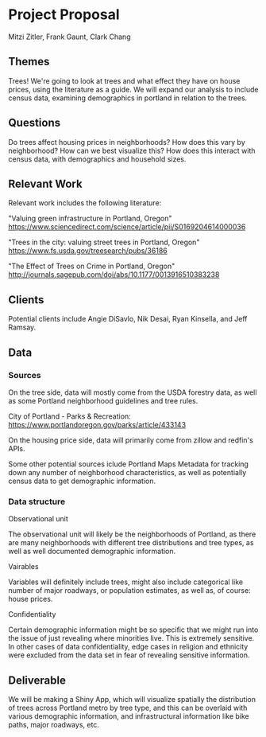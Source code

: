 Project Proposal
================
Mitzi Zitler, Frank Gaunt, Clark Chang

Themes
------

Trees! We're going to look at trees and what effect they have on house prices, using the literature as a guide. We will expand our analysis to include census data, examining demographics in portland in relation to the trees.

Questions
---------

Do trees affect housing prices in neighborhoods? How does this vary by neighborhood? How can we best visualize this? How does this interact with census data, with demographics and household sizes.

Relevant Work
-------------

Relevant work includes the following literature:

"Valuing green infrastructure in Portland, Oregon" <https://www.sciencedirect.com/science/article/pii/S0169204614000036>

"Trees in the city: valuing street trees in Portland, Oregon" <https://www.fs.usda.gov/treesearch/pubs/36186>

"The Effect of Trees on Crime in Portland, Oregon" <http://journals.sagepub.com/doi/abs/10.1177/0013916510383238>

Clients
-------

Potential clients include Angie DiSavlo, Nik Desai, Ryan Kinsella, and Jeff Ramsay.

Data
----

### Sources

On the tree side, data will mostly come from the USDA forestry data, as well as some Portland neighborhood guidelines and tree rules.

City of Portland - Parks & Recreation: <https://www.portlandoregon.gov/parks/article/433143>

On the housing price side, data will primarily come from zillow and redfin's APIs.

Some other potential sources iclude Portland Maps Metadata for tracking down any number of neighborhood characteristics, as well as potentially census data to get demographic information.

### Data structure

Observational unit

The observational unit will likely be the neighborhoods of Portland, as there are many neighborhoods with different tree distributions and tree types, as well as well documented demographic information.

Vairables

Variables will definitely include trees, might also include categorical like number of major roadways, or population estimates, as well as, of course: house prices.

Confidentiality

Certain demographic information might be so specific that we might run into the issue of just revealing where minorities live. This is extremely sensitive. In other cases of data confidentiality, edge cases in religion and ethnicity were excluded from the data set in fear of revealing sensitive information.

Deliverable
-----------

We will be making a Shiny App, which will visualize spatially the distribution of trees across Portland metro by tree type, and this can be overlaid with various demographic information, and infrastructural information like bike paths, major roadways, etc.
